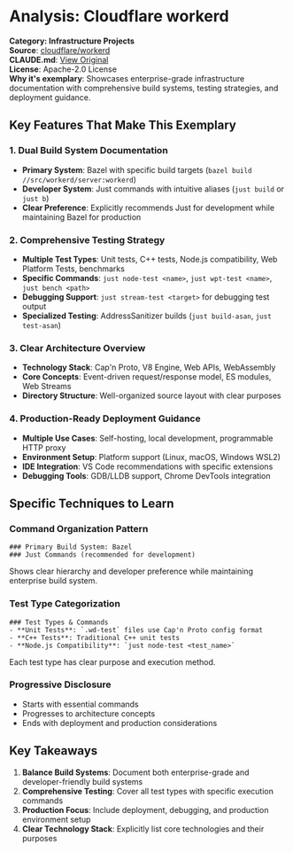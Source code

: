 # Analysis: Cloudflare workerd

**Category: Infrastructure Projects**  
**Source**: [cloudflare/workerd](https://github.com/cloudflare/workerd)  
**CLAUDE.md**: [View Original](https://github.com/cloudflare/workerd/blob/main/CLAUDE.md)  
**License**: Apache-2.0 License  
**Why it's exemplary**: Showcases enterprise-grade infrastructure documentation with comprehensive build systems, testing strategies, and deployment guidance.

## Key Features That Make This Exemplary

### 1. **Dual Build System Documentation**
- **Primary System**: Bazel with specific build targets (`bazel build //src/workerd/server:workerd`)
- **Developer System**: Just commands with intuitive aliases (`just build` or `just b`)
- **Clear Preference**: Explicitly recommends Just for development while maintaining Bazel for production

### 2. **Comprehensive Testing Strategy**
- **Multiple Test Types**: Unit tests, C++ tests, Node.js compatibility, Web Platform Tests, benchmarks
- **Specific Commands**: `just node-test <name>`, `just wpt-test <name>`, `just bench <path>`
- **Debugging Support**: `just stream-test <target>` for debugging test output
- **Specialized Testing**: AddressSanitizer builds (`just build-asan`, `just test-asan`)

### 3. **Clear Architecture Overview**
- **Technology Stack**: Cap'n Proto, V8 Engine, Web APIs, WebAssembly
- **Core Concepts**: Event-driven request/response model, ES modules, Web Streams
- **Directory Structure**: Well-organized source layout with clear purposes

### 4. **Production-Ready Deployment Guidance**
- **Multiple Use Cases**: Self-hosting, local development, programmable HTTP proxy
- **Environment Setup**: Platform support (Linux, macOS, Windows WSL2)
- **IDE Integration**: VS Code recommendations with specific extensions
- **Debugging Tools**: GDB/LLDB support, Chrome DevTools integration

## Specific Techniques to Learn

### Command Organization Pattern
```
### Primary Build System: Bazel
### Just Commands (recommended for development)
```
Shows clear hierarchy and developer preference while maintaining enterprise build system.

### Test Type Categorization
```
### Test Types & Commands
- **Unit Tests**: `.wd-test` files use Cap'n Proto config format
- **C++ Tests**: Traditional C++ unit tests
- **Node.js Compatibility**: `just node-test <test_name>`
```
Each test type has clear purpose and execution method.

### Progressive Disclosure
- Starts with essential commands
- Progresses to architecture concepts
- Ends with deployment and production considerations

## Key Takeaways

1. **Balance Build Systems**: Document both enterprise-grade and developer-friendly build systems
2. **Comprehensive Testing**: Cover all test types with specific execution commands
3. **Production Focus**: Include deployment, debugging, and production environment setup
4. **Clear Technology Stack**: Explicitly list core technologies and their purposes